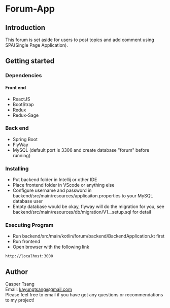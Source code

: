 # Forum-App

## Introduction
This forum is set aside for users to post topics and add comment using SPA(Single Page Application).

## Getting started
### Dependencies
#### Front end
* ReactJS
* BootStrap
* Redux
* Redux-Sage

### Back end
* Spring Boot
* FlyWay
* MySQL (default port is 3306 and create database "forum" before running)

### Installing
* Put backend folder in Intellij or other IDE
* Place frontend folder in VScode or anything else
* Configure username and password in backend/src/main/resources/applicaiton.properties to your MySQL database user
* Empty database would be okay, flyway will do the migration for you, see backend/src/main/resources/db/migration/V1__setup.sql for detail

### Executing Program
* Run backend/src/main/kotlin/forum/backend/BackendApplication.kt first
* Run frontend
* Open browser with the following link
```
http://localhost:3000
```

## Author  
Casper Tsang  
Email: kayungtsang@gmail.com  
Please feel free to email if you have got any questions or recommendations to my project!
